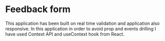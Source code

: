 # Feedback form
This application has been built on real time validation and application also responsive.
In this application in order to avoid prop and events drilling I have used Context API and useContext hook from React.